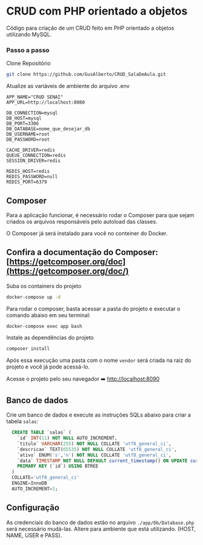 # CRUD com PHP orientado a objetos
Código para criação de um CRUD feito em PHP orientado a objetos utilizando MySQL.


### Passo a passo
Clone Repositório
```sh
git clone https://github.com/GusAlberto/CRUD_SalaDeAula.git
```

Atualize as variáveis de ambiente do arquivo .env
```dosini
APP_NAME="CRUD SENAI"
APP_URL=http://localhost:8080

DB_CONNECTION=mysql
DB_HOST=mysql
DB_PORT=3306
DB_DATABASE=nome_que_desejar_db
DB_USERNAME=root
DB_PASSWORD=root

CACHE_DRIVER=redis
QUEUE_CONNECTION=redis
SESSION_DRIVER=redis

REDIS_HOST=redis
REDIS_PASSWORD=null
REDIS_PORT=6379
```

## Composer
Para a aplicação funcionar, é necessário rodar o Composer para que sejam criados os arquivos responsáveis pelo autoload das classes.


O Composer já será instalado para você no conteiner do Docker.

Confira a documentação do Composer:
[https://getcomposer.org/doc](https://getcomposer.org/doc/)
--
Suba os containers do projeto
```sh
docker-compose up -d
```

Para rodar o composer, basta acessar a pasta do projeto e executar o comando abaixo em seu terminal:
```sh
docker-compose exec app bash
```

Instale as dependências do projeto
```sh
composer install
```
Após essa execução uma pasta com o nome `vendor` será criada na raiz do projeto e você já pode acessá-lo.

Acesse o projeto pelo seu navegador ➡️
[http://localhost:8090](http://localhost:8090)


## Banco de dados
Crie um banco de dados e execute as instruções SQLs abaixo para criar a tabela `salas`:
```sql
  CREATE TABLE `salas` (
  	`id` INT(11) NOT NULL AUTO_INCREMENT,
  	`titulo` VARCHAR(255) NOT NULL COLLATE 'utf8_general_ci',
  	`descricao` TEXT(65535) NOT NULL COLLATE 'utf8_general_ci',
  	`ativo` ENUM('s','n') NOT NULL COLLATE 'utf8_general_ci',
  	`data` TIMESTAMP NOT NULL DEFAULT current_timestamp() ON UPDATE current_timestamp(),
  	PRIMARY KEY (`id`) USING BTREE
  )
  COLLATE='utf8_general_ci'
  ENGINE=InnoDB
  AUTO_INCREMENT=1;
```

## Configuração
As credenciais do banco de dados estão no arquivo `./app/Db/Database.php` será necessário mudá-las. Altere para ambiente que está utilizando.
(HOST, NAME, USER e PASS).
